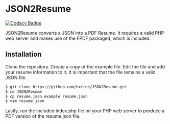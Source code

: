 # JSON2Resume

[![Codacy Badge](https://api.codacy.com/project/badge/Grade/d96205a06e2a45838b782cc23b07ea95)](https://app.codacy.com/manual/hxtree/JSON2Resume?utm_source=github.com&utm_medium=referral&utm_content=hxtree/JSON2Resume&utm_campaign=Badge_Grade_Dashboard)

JSON2Resume converts a JSON into a PDF Resume. It requires a valid PHP web server and makes use of the FPDF packaged, which is included.

## Installation
Clone the repository. Create a copy of the example file. Edit the file and add your resume information to it. It is important that the file remains a valid JSON file.
```BASH
$ git clone https://github.com/hxtree/JSON2Resume.git
$ cd JSON2Resume
$ cp resume.json.example resume.json
$ vim resume.json
```

Lastly, run the included index.php file on your PHP web server to produce a PDF version of the resume.json file.